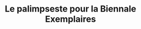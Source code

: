 ---
title: Le palimpseste pour la Biennale Exemplaires
informations: Autour du Palimpseste avec Chloé, Léa, Marius, travail sur une édition qui présente une sélection de 6 ouvrages pour la Biennale Exemplaires. Imprimé au plomb, à l'atelier Murr, Pantin. 7 cahiers dans lesquels sont insérées 7 cartes postales, dans le pli central, elles viennent d'une collection de 6000 images sur lesquelles nous avons imprimé un second récit.
img: mange/exemplaires/1.jpg
---